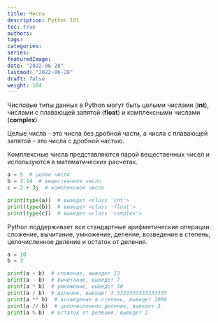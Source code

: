 ```yaml
---
title: Числа
description: Python 101
toc: true
authors:
tags:
categories:
series:
featuredImage:
date: "2022-06-28"
lastmod: "2022-06-28"
draft: false
weight: 104
---
```


Числовые типы данных в Python могут быть целыми числами (**int**), числами с плавающей запятой (**float**) и комплексными числами (**complex**).

Целые числа - это числа без дробной части, а числа с плавающей запятой - это числа с дробной частью.

Комплексные числа представляются парой вещественных чисел и используются в математических расчетах.

```python
a = 5  # целое число
b = 3.14  # вещественное число
c = 2 + 3j  # комплексное число

print(type(a))  # выведет <class 'int'>
print(type(b))  # выведет <class 'float'>
print(type(c))  # выведет <class 'complex'>
```

Python поддерживает все стандартные арифметические операции: сложение, вычитание, умножение, деление, возведение в степень, целочисленное деление и остаток от деления.

```python
a = 10
b = 3

print(a + b)  # сложение, выведет 13
print(a - b)  # вычитание, выведет 7
print(a * b)  # умножение, выведет 30
print(a / b)  # деление, выведет 3.3333333333333335
print(a ** b)  # возведение в степень, выведет 1000
print(a // b)  # целочисленное деление, выведет 3
print(a % b)  # остаток от деления, выведет 1
```
